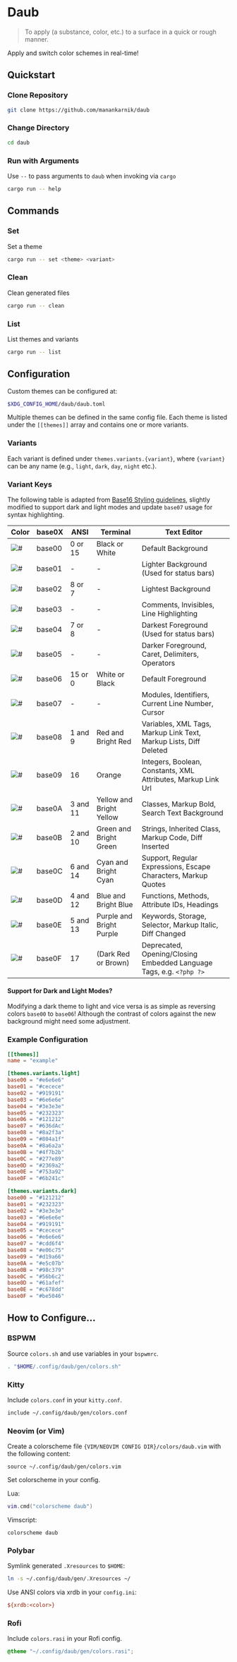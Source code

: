 # Daub

> To apply (a substance, color, etc.) to a surface in a quick or rough manner.

Apply and switch color schemes in real-time!

## Quickstart

### Clone Repository

```sh
git clone https://github.com/manankarnik/daub
```

### Change Directory

```sh
cd daub
```

### Run with Arguments

Use `--` to pass arguments to `daub` when invoking via `cargo`

```sh
cargo run -- help
```

## Commands

### Set

Set a theme

```sh
cargo run -- set <theme> <variant>
```

### Clean

Clean generated files

```sh
cargo run -- clean
```

### List

List themes and variants

```sh
cargo run -- list
```

## Configuration

Custom themes can be configured at:

```sh
$XDG_CONFIG_HOME/daub/daub.toml
```

Multiple themes can be defined in the same config file. Each theme is listed under the `[[themes]]` array and contains one or more variants.

### Variants

Each variant is defined under `themes.variants.{variant}`, where `{variant}` can be any name (e.g., `light`, `dark`, `day`, `night` etc.).

### Variant Keys

The following table is adapted from [Base16 Styling guidelines](https://github.com/tinted-theming/home/blob/main/styling.md), slightly modified to support dark and light modes and update `base07` usage for syntax highlighting.

| Color                                                | base0X | ANSI     | Terminal                 | Text Editor                                                         |
| ---------------------------------------------------- | ------ | -------- | ------------------------ | ------------------------------------------------------------------- |
| ![#](https://placehold.co/25/282c34/000000?text=%2B) | base00 | 0 or 15  | Black or White           | Default Background                                                  |
| ![#](https://placehold.co/25/3f4451/000000?text=%2B) | base01 | -        | -                        | Lighter Background (Used for status bars)                           |
| ![#](https://placehold.co/25/4f5666/000000?text=%2B) | base02 | 8 or 7   | -                        | Lightest Background                                                 |
| ![#](https://placehold.co/25/545862/000000?text=%2B) | base03 | -        | -                        | Comments, Invisibles, Line Highlighting                             |
| ![#](https://placehold.co/25/9196a1/000000?text=%2B) | base04 | 7 or 8   | -                        | Darkest Foreground (Used for status bars)                           |
| ![#](https://placehold.co/25/abb2bf/000000?text=%2B) | base05 | -        | -                        | Darker Foreground, Caret, Delimiters, Operators                     |
| ![#](https://placehold.co/25/e6e6e6/000000?text=%2B) | base06 | 15 or 0  | White or Black           | Default Foreground                                                  |
| ![#](https://placehold.co/25/cdd6f4/000000?text=%2B) | base07 | -        | -                        | Modules, Identifiers, Current Line Number, Cursor                   |
| ![#](https://placehold.co/25/e06c75/000000?text=%2B) | base08 | 1 and 9  | Red and Bright Red       | Variables, XML Tags, Markup Link Text, Markup Lists, Diff Deleted   |
| ![#](https://placehold.co/25/d19a66/000000?text=%2B) | base09 | 16       | Orange                   | Integers, Boolean, Constants, XML Attributes, Markup Link Url       |
| ![#](https://placehold.co/25/e5c07b/000000?text=%2B) | base0A | 3 and 11 | Yellow and Bright Yellow | Classes, Markup Bold, Search Text Background                        |
| ![#](https://placehold.co/25/98c379/000000?text=%2B) | base0B | 2 and 10 | Green and Bright Green   | Strings, Inherited Class, Markup Code, Diff Inserted                |
| ![#](https://placehold.co/25/56b6c2/000000?text=%2B) | base0C | 6 and 14 | Cyan and Bright Cyan     | Support, Regular Expressions, Escape Characters, Markup Quotes      |
| ![#](https://placehold.co/25/61afef/000000?text=%2B) | base0D | 4 and 12 | Blue and Bright Blue     | Functions, Methods, Attribute IDs, Headings                         |
| ![#](https://placehold.co/25/c678dd/000000?text=%2B) | base0E | 5 and 13 | Purple and Bright Purple | Keywords, Storage, Selector, Markup Italic, Diff Changed            |
| ![#](https://placehold.co/25/be5046/000000?text=%2B) | base0F | 17       | (Dark Red or Brown)      | Deprecated, Opening/Closing Embedded Language Tags, e.g. `<?php ?>` |

#### Support for Dark and Light Modes?

Modifying a dark theme to light and vice versa is as simple as reversing colors `base00` to `base06`! Although the contrast of colors against the new background might need some adjustment.

### Example Configuration

```toml
[[themes]]
name = "example"

[themes.variants.light]
base00 = "#e6e6e6"
base01 = "#cecece"
base02 = "#919191"
base03 = "#6e6e6e"
base04 = "#3e3e3e"
base05 = "#232323"
base06 = "#121212"
base07 = "#636dAc"
base08 = "#8a2f3a"
base09 = "#804a1f"
base0A = "#8a6a2a"
base0B = "#4f7b2b"
base0C = "#277e89"
base0D = "#2369a2"
base0E = "#753a92"
base0F = "#6b241c"

[themes.variants.dark]
base00 = "#121212"
base01 = "#232323"
base02 = "#3e3e3e"
base03 = "#6e6e6e"
base04 = "#919191"
base05 = "#cecece"
base06 = "#e6e6e6"
base07 = "#cdd6f4"
base08 = "#e06c75"
base09 = "#d19a66"
base0A = "#e5c07b"
base0B = "#98c379"
base0C = "#56b6c2"
base0D = "#61afef"
base0E = "#c678dd"
base0F = "#be5046"
```

## How to Configure...

### BSPWM

Source `colors.sh` and use variables in your `bspwmrc`.

```sh
. "$HOME/.config/daub/gen/colors.sh"
```

### Kitty

Include `colors.conf` in your `kitty.conf`.

```sh
include ~/.config/daub/gen/colors.conf
```

### Neovim (or Vim)

Create a colorscheme file `{VIM/NEOVIM CONFIG DIR}/colors/daub.vim` with the following content:

```vim
source ~/.config/daub/gen/colors.vim
```

Set colorscheme in your config.

Lua:

```lua
vim.cmd("colorscheme daub")
```

Vimscript:

```vim
colorscheme daub
```

### Polybar

Symlink generated `.Xresources` to `$HOME`:

```sh
ln -s ~/.config/daub/gen/.Xresources ~/
```

Use ANSI colors via xrdb in your `config.ini`:

```ini
${xrdb:<color>}
```

### Rofi

Include `colors.rasi` in your Rofi config.

```css
@theme "~/.config/daub/gen/colors.rasi";
```
